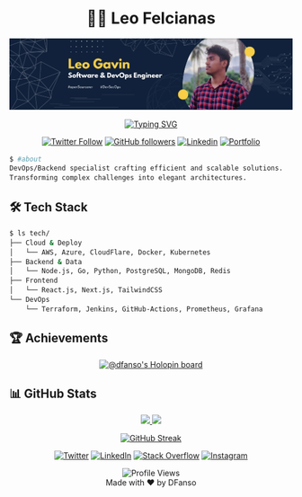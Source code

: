 # <div align="center">👨‍💻 Leo Felcianas</div>

<div align="center">
  <img src="https://github.com/DFanso/DFanso/blob/main/posterGit.png" alt="Banner">
</div>

<div align="center">

[![Typing SVG](https://readme-typing-svg.herokuapp.com?font=Fira+Code&pause=1000&random=false&width=435&lines=DevOps+%26+Backend+Specialist;Software+Engineering+Graduate;Open+Source+Enthusiast)](https://git.io/typing-svg)
  
[![Twitter Follow](https://img.shields.io/twitter/follow/dfansoo?style=social)](https://twitter.com/dfansoo)
[![GitHub followers](https://img.shields.io/github/followers/DFanso?logo=GitHub&style=flat-square)](https://github.com/DFanso)
[![Linkedin](https://img.shields.io/badge/LinkedIn-Connect-blue?style=flat-square&logo=linkedin)](https://www.linkedin.com/in/leo-gavin-8841ba18b/)
[![Portfolio](https://img.shields.io/badge/Portfolio-Visit-success?style=flat-square&logo=safari)](https://portfolio.dfanso.dev)

</div>

```bash
$ #about
DevOps/Backend specialist crafting efficient and scalable solutions.
Transforming complex challenges into elegant architectures.

```

## 🛠️ Tech Stack

```bash
$ ls tech/
├── Cloud & Deploy
│   └── AWS, Azure, CloudFlare, Docker, Kubernetes
├── Backend & Data
│   └── Node.js, Go, Python, PostgreSQL, MongoDB, Redis
├── Frontend
│   └── React.js, Next.js, TailwindCSS
└── DevOps
    └── Terraform, Jenkins, GitHub-Actions, Prometheus, Grafana
```

## 🏆 Achievements

<div align="center">
  
[![@dfanso's Holopin board](https://holopin.me/dfanso)](https://holopin.io/@dfanso)

</div>

## 📊 GitHub Stats

<div align="center">
<p align="center">
<a href="https://github.com/DFanso">
  <img height="180em" src="https://github-readme-stats-sigma-five.vercel.app/api?username=DFanso&show_icons=true&theme=tokyonight"/>
  <img height="180em" src="https://github-readme-stats-sigma-five.vercel.app/api/top-langs/?username=DFanso&layout=compact&theme=tokyonight"/>
</a>
</p>

[![GitHub Streak](https://github-readme-streak-stats.herokuapp.com/?user=DFanso&theme=tokyonight)](https://git.io/streak-stats)

</div>

<div align="center">
  
[![Twitter](https://img.shields.io/badge/-Twitter-1DA1F2?style=for-the-badge&logo=twitter&logoColor=white)](https://twitter.com/LEOTOGAVIN)
[![LinkedIn](https://img.shields.io/badge/-LinkedIn-0A66C2?style=for-the-badge&logo=linkedin&logoColor=white)](https://www.linkedin.com/in/leo-gavin-8841ba18b/)
[![Stack Overflow](https://img.shields.io/badge/-Stack_Overflow-FE7A16?style=for-the-badge&logo=stack-overflow&logoColor=white)](https://stackoverflow.com/users/14575719/dfanso)
[![Instagram](https://img.shields.io/badge/-Instagram-E4405F?style=for-the-badge&logo=instagram&logoColor=white)](https://www.instagram.com/dfansoo/)

</div>

<div align="center">
  <img src="https://komarev.com/ghpvc/?username=DFanso&color=brightgreen&style=flat-square" alt="Profile Views">
  <br>
  Made with ❤️ by DFanso
</div>
